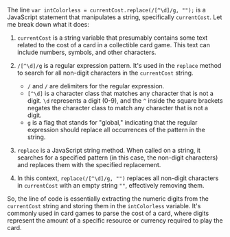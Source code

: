 The line `var intColorless = currentCost.replace(/[^\d]/g, "");` is a JavaScript
statement that manipulates a string, specifically `currentCost`. Let me break
down what it does:

1. `currentCost` is a string variable that presumably contains some text related
   to the cost of a card in a collectible card game. This text can include
   numbers, symbols, and other characters.

2. `/[^\d]/g` is a regular expression pattern. It's used in the `replace` method
   to search for all non-digit characters in the `currentCost` string.
   - `/` and `/` are delimiters for the regular expression.
   - `[^\d]` is a character class that matches any character that is not a
     digit. `\d` represents a digit (0-9), and the `^` inside the square
     brackets negates the character class to match any character that is not a
     digit.
   - `g` is a flag that stands for "global," indicating that the regular
     expression should replace all occurrences of the pattern in the string.

3. `replace` is a JavaScript string method. When called on a string, it searches
   for a specified pattern (in this case, the non-digit characters) and replaces
   them with the specified replacement.

4. In this context, `replace(/[^\d]/g, "")` replaces all non-digit characters in
   `currentCost` with an empty string `""`, effectively removing them.

So, the line of code is essentially extracting the numeric digits from the
`currentCost` string and storing them in the `intColorless` variable. It's
commonly used in card games to parse the cost of a card, where digits represent
the amount of a specific resource or currency required to play the card.
